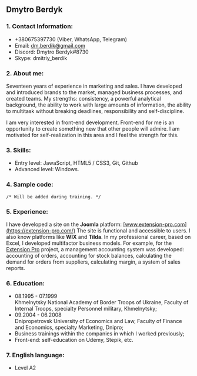 ## Dmytro Berdyk

### 1. Contact Information:

   - +380675397730 (Viber, WhatsApp, Telegram)
   - Email: dm.berdik@gmail.com
   - Discord: Dmytro Berdyk#8730
   - Skype: dmitriy_berdik

### 2. About me:

Seventeen years of experience in marketing and sales. I have developed and introduced brands to the market, managed business processes, and created teams. My strengths: consistency, a powerful analytical background, the ability to work with large amounts of information, the ability to multitask without breaking deadlines, responsibility and self-discipline.

I am very interested in front-end development. Front-end for me is an opportunity to create something new that other people will admire. I am motivated for self-realization in this area and I feel the strength for this.

### 3. Skills:

   - Entry level: JawaScript, HTML5 / CSS3, Git, Github
   - Advanced level: Windows.

### 4. Sample code:
`/* Will be added during training. */ `


### 5. Experience:

I have developed a site on the **Joomla** platform: [www.extension-pro.com](https://extension-pro.com/) The site is functional and accessible to users. I also know platforms like **WIX** and **Tilda**. In my professional career, based on Excel, I developed multifactor business models. For example, for the [Extension Pro](https://extension-pro.com/) project, a management accounting system was developed: accounting of orders, accounting for stock balances, calculating the demand for orders from suppliers, calculating margin, a system of sales reports.

### 6. Education:

   - 08.1995 - 07.1999\
   Khmelnytsky National Academy of Border Troops of Ukraine, Faculty of Internal Troops, specialty Personnel military, Khmelnytsky;
   - 09.2004 - 06.2008\
   Dnipropetrovsk University of Economics and Law, Faculty of Finance and Economics, specialty Marketing, Dnipro;
   - Business trainings within the companies in which I worked previously;
   - Front-end: self-education on Udemy, Stepik, etc.

### 7. English language:

   - Level A2
